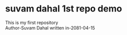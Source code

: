 # suvam dahal 1st repo demo
This is my first repository <br>
Author-Suvam Dahal
written in-2081-04-15

